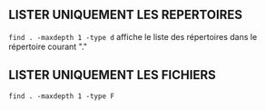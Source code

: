 ## LISTER UNIQUEMENT LES REPERTOIRES

  `find . -maxdepth 1 -type d`
  affiche le liste des répertoires dans le répertoire courant "."

## LISTER UNIQUEMENT LES FICHIERS

  `find . -maxdepth 1 -type F`
